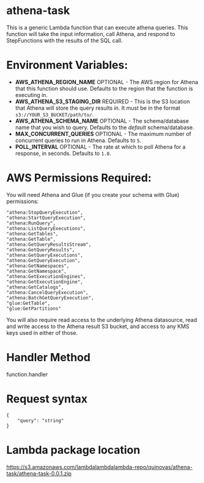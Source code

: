 # athena-task
This is a generic Lambda function that can execute athena queries. This function will take the input information, call Athena, and respond to StepFunctions with the results of the SQL call.

# Environment Variables:
- **AWS_ATHENA_REGION_NAME** OPTIONAL - The AWS region for Athena that this function should use. Defaults to the region that the function is executing in.
- **AWS_ATHENA_S3_STAGING_DIR** REQUIRED - This is the S3 location that Athena will store the query results in. It must be in the format `s3://YOUR_S3_BUCKET/path/to/`.
- **AWS_ATHENA_SCHEMA_NAME** OPTIONAL - The schema/database name that you wish to query. Defaults to the _default_ schema/database.
- **MAX_CONCURRENT_QUERIES** OPTIONAL - The maximum number of concurrent queries to run in Athena. Defaults to `5`.
- **POLL_INTERVAL** OPTIONAL - The rate at which to poll Athena for a response, in seconds. Defaults to `1.0`.

# AWS Permissions Required:
You will need Athena and Glue (if you create your schema with Glue) permissions:
```
"athena:StopQueryExecution",
"athena:StartQueryExecution",
"athena:RunQuery",
"athena:ListQueryExecutions",
"athena:GetTables",
"athena:GetTable",
"athena:GetQueryResultsStream",
"athena:GetQueryResults",
"athena:GetQueryExecutions",
"athena:GetQueryExecution",
"athena:GetNamespaces",
"athena:GetNamespace",
"athena:GetExecutionEngines",
"athena:GetExecutionEngine",
"athena:GetCatalogs",
"athena:CancelQueryExecution",
"athena:BatchGetQueryExecution",
"glue:GetTable",
"glue:GetPartitions"
```
You will also require read access to the underlying Athena datasource, read and write access to the Athena result S3 bucket, and access to any KMS keys used in either of those.

# Handler Method
function.handler

# Request syntax
```
{
    "query": "string"
}
```

# Lambda package location
https://s3.amazonaws.com/lambdalambdalambda-repo/quinovas/athena-task/athena-task-0.0.1.zip


